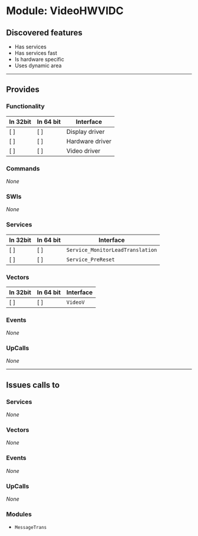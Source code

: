# Module: VideoHWVIDC

## Discovered features


* Has services
* Has services fast
* Is hardware specific
* Uses dynamic area

---

## Provides

### Functionality

| In 32bit | In 64 bit | Interface |
|----------|-----------|-----------|
| [ ]      | [ ]       | Display driver |
| [ ]      | [ ]       | Hardware driver |
| [ ]      | [ ]       | Video driver |

### Commands


*None*


### SWIs


*None*


### Services


| In 32bit | In 64 bit | Interface |
|----------|-----------|-----------|
| [ ]      | [ ]       | `Service_MonitorLeadTranslation` |
| [ ]      | [ ]       | `Service_PreReset` |


### Vectors


| In 32bit | In 64 bit | Interface |
|----------|-----------|-----------|
| [ ]      | [ ]       | `VideoV` |


### Events


*None*


### UpCalls


*None*


---

## Issues calls to

### Services


*None*


### Vectors


*None*


### Events


*None*


### UpCalls


*None*


### Modules


* `MessageTrans`


